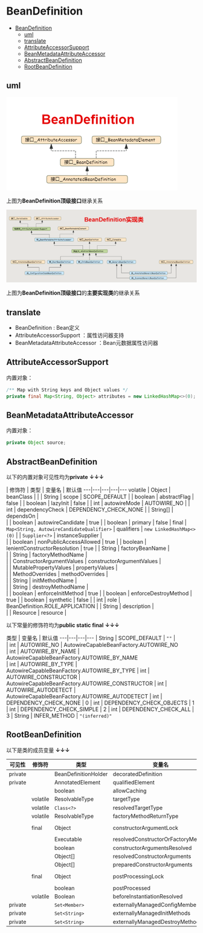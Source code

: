 # BeanDefinition

<!-- TOC -->

- [BeanDefinition](#beandefinition)
    - [uml](#uml)
    - [translate](#translate)
    - [AttributeAccessorSupport](#attributeaccessorsupport)
    - [BeanMetadataAttributeAccessor](#beanmetadataattributeaccessor)
    - [AbstractBeanDefinition](#abstractbeandefinition)
    - [RootBeanDefinition](#rootbeandefinition)

<!-- /TOC -->

## uml

![ae](../../../img/spring/BeanDefinition.png)

上图为**BeanDefinition顶级接口**继承关系


![ae](../../../img/spring/BeanDefinition实现类.png)

上图为**BeanDefinition顶级接口**的**主要实现类**的继承关系

## translate

- BeanDefinition : Bean定义
- AttributeAccessorSupport ：属性访问器支持
- BeanMetadataAttributeAccessor ：Bean元数据属性访问器


## AttributeAccessorSupport

内置对象：
``` java
/** Map with String keys and Object values */
private final Map<String, Object> attributes = new LinkedHashMap<>(0);
```

## BeanMetadataAttributeAccessor

内置对象：
``` java
private Object source;
```


## AbstractBeanDefinition

以下的内置对象可见性均为**private** **↓↓↓**

| 修饰符 | 类型  | 变量名 | 默认值
---|---|---|---|---
 volatile | Object | beanClass | 
| | String |  scope | SCOPE_DEFAULT
|  | boolean | abstractFlag | false
|   | boolean |  lazyInit | false
|  | int | autowireMode |  AUTOWIRE_NO
|  | int | dependencyCheck |  DEPENDENCY_CHECK_NONE
|  | String[] | dependsOn |  
|  | boolean | autowireCandidate |  true
|  | boolean | primary |  false
| final | `Map<String, AutowireCandidateQualifier>` | qualifiers | `new LinkedHashMap<>(0)` 
|  | `Supplier<?>` | instanceSupplier |  
|  | boolean | nonPublicAccessAllowed |  true
|  | boolean | lenientConstructorResolution |  true
|  | String | factoryBeanName |  
|  | String | factoryMethodName |  
|  | ConstructorArgumentValues | constructorArgumentValues |  
|  | MutablePropertyValues | propertyValues |  
|  | MethodOverrides | methodOverrides |  
|  | String | initMethodName |  
|  | String | destroyMethodName |  
|  | boolean | enforceInitMethod |  true
|  | boolean | enforceDestroyMethod |  true
|  | boolean | synthetic |  false
|  | int | role |  BeanDefinition.ROLE_APPLICATION
|  | String | description |  
|  | Resource | resource |  

以下常量的修饰符均为**public static final** **↓↓↓**

 类型  | 变量名 | 默认值
---|---|---|---
| String | SCOPE_DEFAULT | `""` |  
| int | AUTOWIRE_NO | AutowireCapableBeanFactory.AUTOWIRE_NO   
| int | AUTOWIRE_BY_NAME | AutowireCapableBeanFactory.AUTOWIRE_BY_NAME   
| int | AUTOWIRE_BY_TYPE |  AutowireCapableBeanFactory.AUTOWIRE_BY_TYPE
| int | AUTOWIRE_CONSTRUCTOR |  AutowireCapableBeanFactory.AUTOWIRE_CONSTRUCTOR
| int | AUTOWIRE_AUTODETECT |  AutowireCapableBeanFactory.AUTOWIRE_AUTODETECT
| int | DEPENDENCY_CHECK_NONE |  0
| int | DEPENDENCY_CHECK_OBJECTS |  1
| int | DEPENDENCY_CHECK_SIMPLE |  2
| int | DEPENDENCY_CHECK_ALL |  3
| String | INFER_METHOD |  `"(inferred)"`

## RootBeanDefinition

以下是类的成员变量 **↓↓↓**

可见性 | 修饰符 | 类型  | 变量名 | 默认值
---|---|---|---|---
| private |  | BeanDefinitionHolder | decoratedDefinition | 
| private |  | AnnotatedElement | qualifiedElement | 
|  |  | boolean | allowCaching | true 
|  | volatile | ResolvableType | targetType | 
|  | volatile | `Class<?>` | resolvedTargetType | 
|  | volatile | ResolvableType | factoryMethodReturnType | 
|  | final | Object | constructorArgumentLock | `new Object()`
|  |  | Executable | resolvedConstructorOrFactoryMethod | 
|  |  | boolean | constructorArgumentsResolved | false
|  |  | Object[] | resolvedConstructorArguments | 
|  |  | Object[] | preparedConstructorArguments | 
|  | final | Object | postProcessingLock | new Object()
|  |  | boolean | postProcessed | false
|  | volatile | Boolean | beforeInstantiationResolved | 
| private |  | `Set<Member>` | externallyManagedConfigMembers | 
| private |  | `Set<String>` | externallyManagedInitMethods | 
| private |  | `Set<String>` | externallyManagedDestroyMethods | 